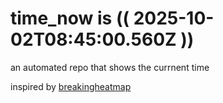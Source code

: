 # time_now is (( 2025-10-02T08:45:00.560Z ))

an automated repo that shows the currnent time

inspired by [breakingheatmap](https://github.com/breakingheatmap/breakingheatmap)